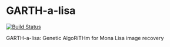 # GARTH-a-lisa

[![Build Status](https://api.shippable.com/projects/55aac0e6edd7f2c05277744c/badge?branchName=master)](https://app.shippable.com/projects/55aac0e6edd7f2c05277744c/builds/latest)

GARTH-a-lisa: Genetic AlgoRiTHm for Mona Lisa image recovery
